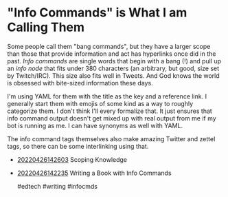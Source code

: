 # "Info Commands" is What I am Calling Them

Some people call them "bang commands", but they have a larger scope than
those that provide information and act has hyperlinks once did in the
past. *Info commands* are single words that begin with a bang (\!) and
pull up an *info node* that fits under 380 characters (an arbitrary, but
good, size set by Twitch/IRC). This size also fits well in Tweets. And
God knows the world is obsessed with bite-sized information these days.

I'm using YAML for them with the title as the key and a reference link.
I generally start them with emojis of some kind as a way to roughly
categorize them. I don't think I'll every formalize that. It just
ensures that info command output doesn't get mixed up with real output
from me if my bot is running as me. I can have synonyms as well with
YAML.

The info command tags themselves also make amazing Twitter and zettel
tags, so there can be some interlinking using that.

* [20220426142603](/20220426142603/) Scoping Knowledge
* [20220426142235](/20220426142235/) Writing a Book with Info Commands

    #edtech #writing #infocmds
